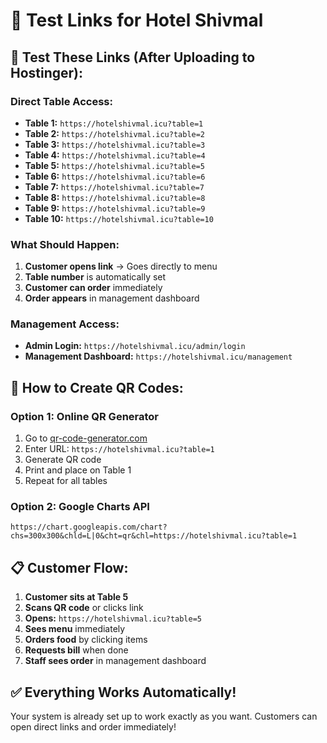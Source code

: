 # 🧪 Test Links for Hotel Shivmal

## 📱 Test These Links (After Uploading to Hostinger):

### **Direct Table Access:**
- **Table 1:** `https://hotelshivmal.icu?table=1`
- **Table 2:** `https://hotelshivmal.icu?table=2`
- **Table 3:** `https://hotelshivmal.icu?table=3`
- **Table 4:** `https://hotelshivmal.icu?table=4`
- **Table 5:** `https://hotelshivmal.icu?table=5`
- **Table 6:** `https://hotelshivmal.icu?table=6`
- **Table 7:** `https://hotelshivmal.icu?table=7`
- **Table 8:** `https://hotelshivmal.icu?table=8`
- **Table 9:** `https://hotelshivmal.icu?table=9`
- **Table 10:** `https://hotelshivmal.icu?table=10`

### **What Should Happen:**
1. **Customer opens link** → Goes directly to menu
2. **Table number** is automatically set
3. **Customer can order** immediately
4. **Order appears** in management dashboard

### **Management Access:**
- **Admin Login:** `https://hotelshivmal.icu/admin/login`
- **Management Dashboard:** `https://hotelshivmal.icu/management`

## 🎯 How to Create QR Codes:

### **Option 1: Online QR Generator**
1. Go to [qr-code-generator.com](https://qr-code-generator.com)
2. Enter URL: `https://hotelshivmal.icu?table=1`
3. Generate QR code
4. Print and place on Table 1
5. Repeat for all tables

### **Option 2: Google Charts API**
```
https://chart.googleapis.com/chart?chs=300x300&chld=L|0&cht=qr&chl=https://hotelshivmal.icu?table=1
```

## 📋 Customer Flow:

1. **Customer sits at Table 5**
2. **Scans QR code** or clicks link
3. **Opens:** `https://hotelshivmal.icu?table=5`
4. **Sees menu** immediately
5. **Orders food** by clicking items
6. **Requests bill** when done
7. **Staff sees order** in management dashboard

## ✅ Everything Works Automatically!

Your system is already set up to work exactly as you want. Customers can open direct links and order immediately! 